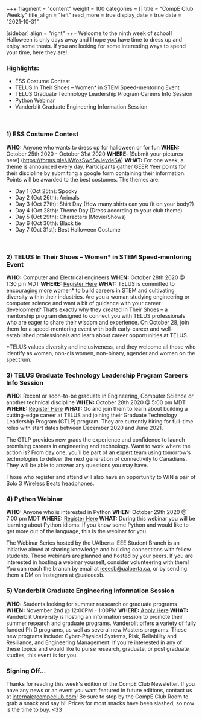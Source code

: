 +++
fragment = "content"
weight = 100
categories = []
title = "CompE Club Weekly"
title_align = "left"
read_more = true
display_date = true
date = "2021-10-31"

[sidebar]
align = "right"
+++
Welcome to the ninth week of school! Halloween is only days away and I hope you have time to dress up and enjoy some treats. If you are looking for some interesting ways to spend your time, here they are!
<br/>

### Highlights:
* ESS Costume Contest
* TELUS In Their Shoes – Women* in STEM Speed-mentoring Event
* TELUS Graduate Technology Leadership Program Careers Info Session
* Python Webinar
* Vanderblit Graduate Engineering Information Session
<br/>

### 1)  ESS Costume Contest
**WHO:** Anyone who wants to dress up for halloween or for fun
**WHEN:** October 25th 2020 - October 31st 2020
**WHERE:** [Submit your pictures here] (https://forms.gle/JWfosSwdSaJeydeSA)
**WHAT:** For one week, a theme is announced every day. Participants gather GEER Yeer points for their discipline by submitting a google form containing their information. Points will be awarded to the best costumes. The themes are:
- Day 1 (Oct 25th): Spooky
- Day 2 (Oct 26th): Animals
- Day 3 (Oct 27th): Shirt Day (How many shirts can you fit on your body?)
- Day 4 (Oct 28th): Theme Day (Dress according to your club theme)
- Day 5 (Oct 29th): Characters (Movie/Shows)
- Day 6 (Oct 30th): Black tie
- Day 7 (Oct 31st): Best Halloween Costume
<br/>

### 2) TELUS In Their Shoes – Women* in STEM Speed-mentoring Event
**WHO:** Computer and Electrical engineers
**WHEN:**  October 28th 2020 @ 1:30 pm MDT
**WHERE:** [Register Here](https://lnkd.in/g-dzKiB)
**WHAT:** TELUS is committed to encouraging more women* to build careers in STEM and cultivating diversity within their industries. Are you a woman studying engineering or computer science and want a bit of guidance with your career development? That’s exactly why they created In Their Shoes – a mentorship program designed to connect you with TELUS professionals who are eager to share their wisdom and experience. On October 28, join them for a speed-mentoring event with both early-career and well-established professionals and learn about career opportunities at TELUS.

*TELUS values diversity and inclusiveness, and they welcome all those who identify as women, non-cis women, non-binary, agender and women on the spectrum.
<br/>

### 3)  TELUS Graduate Technology Leadership Program Careers Info Session
**WHO:** Recent or soon-to-be graduate in Engineering, Computer Science or another technical discipline
**WHEN:**  October 28th 2020 @ 5:00 pm MDT
**WHERE:** [Register Here](https://docs.google.com/forms/d/e/1FAIpQLSeuk9J8jnFBe4N36R_x-TOtTmkEj8JOpd_ta1Z7VHTYYwE3UA/viewform?gxids=7628)
**WHAT:** Go and join them to learn about building a cutting-edge career at TELUS and joining their Graduate Technology Leadership Program (GTLP) program.  They are currently hiring for full-time roles with start dates between December 2020 and June 2021.

The GTLP provides new grads the experience and confidence to launch promising careers in engineering and technology. Want to work where the action is? From day one, you’ll be part of an expert team using tomorrow’s technologies to deliver the next generation of connectivity to Canadians. They will be able to answer any questions you may have.

Those who register and attend will also have an opportunity to WIN a pair of Solo 3 Wireless Beats headphones.
<br/>

### 4)  Python Webinar
**WHO:** Anyone who is interested in Python
**WHEN:**  October 29th 2020 @ 7:00 pm MDT
**WHERE:** [Register Here](https://forms.gle/vPFtpNwn28Zbhfwv5)
**WHAT:** During this webinar you will be learning about Python idioms. If you know some Python and would like to get more out of the language, this is the webinar for you.

The Webinar Series hosted by the UAlberta IEEE Student Branch is an initiative aimed at sharing knowledge and building connections with fellow students. These webinars are planned and hosted by your peers. If you are interested in hosting a webinar yourself, consider volunteering with them! You can reach the branch by email at ieeesb@ualberta.ca, or by sending them a DM on Instagram at @uaieeesb.
<br/>

### 5) Vanderblit Graduate Engineering Information Session
**WHO:** Students looking for summer reasearch or graduate programs
**WHEN:** November 2nd @ 12:00PM - 1:00PM
**WHERE:** [Apply Here](https://apply.vanderbilt.edu/register/?id=f501ade0-76df-4b22-baee-7abad8f24b07)
**WHAT:** Vanderblit University is hosting an information session to promote their summer research and graduate programs.
Vanderblit offers a variety of fully funded Ph.D programs, as well as several new Masters programs. These new programs include: Cyber-Physical Systems, Risk, Reliability and Resiliance, and Engineering Management.
If you're interested in any of these topics and would like to purse research, graduate, or post graduate studies, this event is for you.
<br/>

### Signing Off...
Thanks for reading this week's edition of the CompE Club Newsletter.  If you have any news or an event you want featured in future editions, contact us at <internal@compeclub.com>!  Be sure to stop by the CompE Club Room to grab a snack and say hi! Prices for most snacks have been slashed, so now is the time to buy. <33


